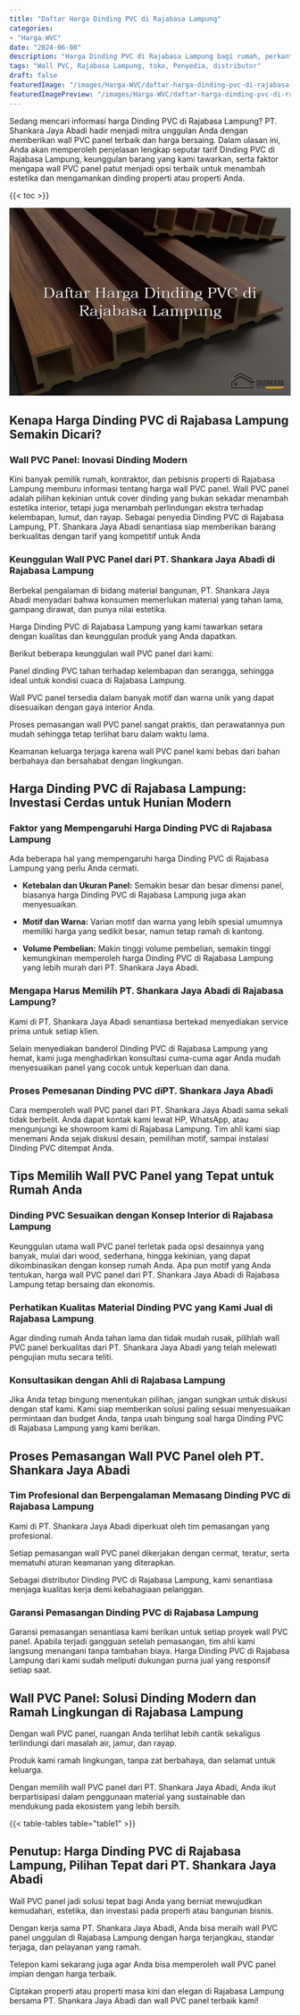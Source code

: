 ```yaml
---
title: "Daftar Harga Dinding PVC di Rajabasa Lampung"
categories:
- "Harga-WVC"
date: "2024-06-08"
description: "Harga Dinding PVC di Rajabasa Lampung bagi rumah, perkantoran, dan toko. Produk unggulan, pilihan motif, warna menarik, dengan layanan pemasangan ditangani oleh tim profesional dan jaminan resmi!|Servis distribusi Dinding PVC di Rajabasa Lampung bagi keperluan tempat tinggal, perkantoran, maupun ritel, dengan panel unggulan dan pemasangan oleh tenaga ahli berpengalaman dan jaminan resmi.|Solusi Dinding PVC di Rajabasa Lampung yang terbukti untuk hunian, perkantoran, dan toko, dengan material berkualitas dan penempatan dikerjakan oleh tenaga ahli profesional dan garansi resmi.|Distribusi Dinding PVC di Rajabasa Lampung untuk hunian, perkantoran, dan toko, beserta material berkualitas dan pemasangan dikerjakan oleh tim berpengalaman, disertai dengan jaminan resmi.}"
tags: "Wall PVC, Rajabasa Lampung, toko, Penyedia, distributor"
draft: false
featuredImage: "/images/Harga-WVC/daftar-harga-dinding-pvc-di-rajabasa-lampung.png"
featuredImagePreview: "/images/Harga-WVC/daftar-harga-dinding-pvc-di-rajabasa-lampung.png"
---
```


Sedang mencari informasi harga Dinding PVC di Rajabasa Lampung? PT. Shankara Jaya Abadi hadir menjadi mitra unggulan Anda dengan memberikan wall PVC panel terbaik dan harga bersaing. Dalam ulasan ini, Anda akan memperoleh penjelasan lengkap seputar tarif Dinding PVC di Rajabasa Lampung, keunggulan barang yang kami tawarkan, serta faktor mengapa wall PVC panel patut menjadi opsi terbaik untuk menambah estetika dan mengamankan dinding properti atau properti Anda.

{{< toc >}}

![Daftar Harga Dinding PVC di Rajabasa Lampung](/images/Harga-WVC/Daftar-Harga-Dinding-PVC-di-Rajabasa-Lampung.png)

## Kenapa Harga Dinding PVC di Rajabasa Lampung Semakin Dicari?

### Wall PVC Panel: Inovasi Dinding Modern

Kini banyak pemilik rumah, kontraktor, dan pebisnis properti di Rajabasa Lampung memburu informasi tentang harga wall PVC panel. Wall PVC panel adalah pilihan kekinian untuk cover dinding yang bukan sekadar menambah estetika interior, tetapi juga menambah perlindungan ekstra terhadap kelembapan, lumut, dan rayap. Sebagai penyedia Dinding PVC di Rajabasa Lampung, PT. Shankara Jaya Abadi senantiasa siap memberikan barang berkualitas dengan tarif yang kompetitif untuk Anda

### Keunggulan Wall PVC Panel dari PT. Shankara Jaya Abadi di Rajabasa Lampung

Berbekal pengalaman di bidang material bangunan, PT. Shankara Jaya Abadi menyadari bahwa konsumen memerlukan material yang tahan lama, gampang dirawat, dan punya nilai estetika.

Harga Dinding PVC di Rajabasa Lampung yang kami tawarkan setara dengan kualitas dan keunggulan produk yang Anda dapatkan.

Berikut beberapa keunggulan wall PVC panel dari kami:

Panel dinding PVC tahan terhadap kelembapan dan serangga, sehingga ideal untuk kondisi cuaca di Rajabasa Lampung.

Wall PVC panel tersedia dalam banyak motif dan warna unik yang dapat disesuaikan dengan gaya interior Anda.

Proses pemasangan wall PVC panel sangat praktis, dan perawatannya pun mudah sehingga tetap terlihat baru dalam waktu lama.

Keamanan keluarga terjaga karena wall PVC panel kami bebas dari bahan berbahaya dan bersahabat dengan lingkungan.

## Harga Dinding PVC di Rajabasa Lampung: Investasi Cerdas untuk Hunian Modern

### Faktor yang Mempengaruhi Harga Dinding PVC di Rajabasa Lampung

Ada beberapa hal yang mempengaruhi harga Dinding PVC di Rajabasa Lampung yang perlu Anda cermati.

- **Ketebalan dan Ukuran Panel:** Semakin besar dan besar dimensi panel, biasanya harga Dinding PVC di Rajabasa Lampung juga akan menyesuaikan.

- **Motif dan Warna:** Varian motif dan warna yang lebih spesial umumnya memiliki harga yang sedikit besar, namun tetap ramah di kantong.

- **Volume Pembelian:** Makin tinggi volume pembelian, semakin tinggi kemungkinan memperoleh harga Dinding PVC di Rajabasa Lampung yang lebih murah dari PT. Shankara Jaya Abadi.

### Mengapa Harus Memilih PT. Shankara Jaya Abadi di Rajabasa Lampung?

Kami di PT. Shankara Jaya Abadi senantiasa bertekad menyediakan service prima untuk setiap klien.

Selain menyediakan banderol Dinding PVC di Rajabasa Lampung yang hemat, kami juga menghadirkan konsultasi cuma-cuma agar Anda mudah menyesuaikan panel yang cocok untuk keperluan dan dana.

### Proses Pemesanan Dinding PVC diPT. Shankara Jaya Abadi

Cara memperoleh wall PVC panel dari PT. Shankara Jaya Abadi sama sekali tidak berbelit. Anda dapat kontak kami lewat HP, WhatsApp, atau mengunjungi ke showroom kami di Rajabasa Lampung. Tim ahli kami siap menemani Anda sejak diskusi desain, pemilihan motif, sampai instalasi Dinding PVC ditempat Anda.

## Tips Memilih Wall PVC Panel yang Tepat untuk Rumah Anda

### Dinding PVC Sesuaikan dengan Konsep Interior di Rajabasa Lampung

Keunggulan utama wall PVC panel terletak pada opsi desainnya yang banyak, mulai dari wood, sederhana, hingga kekinian, yang dapat dikombinasikan dengan konsep rumah Anda. Apa pun motif yang Anda tentukan, harga wall PVC panel dari PT. Shankara Jaya Abadi di Rajabasa Lampung tetap bersaing dan ekonomis.

### Perhatikan Kualitas Material Dinding PVC yang Kami Jual di Rajabasa Lampung

Agar dinding rumah Anda tahan lama dan tidak mudah rusak, pilihlah wall PVC panel berkualitas dari PT. Shankara Jaya Abadi yang telah melewati pengujian mutu secara teliti.

### Konsultasikan dengan Ahli di Rajabasa Lampung

Jika Anda tetap bingung menentukan pilihan, jangan sungkan untuk diskusi dengan staf kami. Kami siap memberikan solusi paling sesuai menyesuaikan permintaan dan budget Anda, tanpa usah bingung soal harga Dinding PVC di Rajabasa Lampung yang kami berikan.

## Proses Pemasangan Wall PVC Panel oleh PT. Shankara Jaya Abadi

### Tim Profesional dan Berpengalaman Memasang Dinding PVC di Rajabasa Lampung

Kami di PT. Shankara Jaya Abadi diperkuat oleh tim pemasangan yang profesional.

Setiap pemasangan wall PVC panel dikerjakan dengan cermat, teratur, serta mematuhi aturan keamanan yang diterapkan.

Sebagai distributor Dinding PVC di Rajabasa Lampung, kami senantiasa menjaga kualitas kerja demi kebahagiaan pelanggan.

### Garansi Pemasangan Dinding PVC di Rajabasa Lampung

Garansi pemasangan senantiasa kami berikan untuk setiap proyek wall PVC panel. Apabila terjadi gangguan setelah pemasangan, tim ahli kami langsung menangani tanpa tambahan biaya. Harga Dinding PVC di Rajabasa Lampung dari kami sudah meliputi dukungan purna jual yang responsif setiap saat.

## Wall PVC Panel: Solusi Dinding Modern dan Ramah Lingkungan di Rajabasa Lampung

Dengan wall PVC panel, ruangan Anda terlihat lebih cantik sekaligus terlindungi dari masalah air, jamur, dan rayap.

Produk kami ramah lingkungan, tanpa zat berbahaya, dan selamat untuk keluarga.

Dengan memilih wall PVC panel dari PT. Shankara Jaya Abadi, Anda ikut berpartisipasi dalam penggunaan material yang sustainable dan mendukung pada ekosistem yang lebih bersih.

{{< table-tables table="table1" >}}

## Penutup: Harga Dinding PVC di Rajabasa Lampung, Pilihan Tepat dari PT. Shankara Jaya Abadi

Wall PVC panel jadi solusi tepat bagi Anda yang berniat mewujudkan kemudahan, estetika, dan investasi pada properti atau bangunan bisnis.

Dengan kerja sama PT. Shankara Jaya Abadi, Anda bisa meraih wall PVC panel unggulan di Rajabasa Lampung dengan harga terjangkau, standar terjaga, dan pelayanan yang ramah.

Telepon kami sekarang juga agar Anda bisa memperoleh wall PVC panel impian dengan harga terbaik.

Ciptakan properti atau properti masa kini dan elegan di Rajabasa Lampung bersama PT. Shankara Jaya Abadi dan wall PVC panel terbaik kami!
